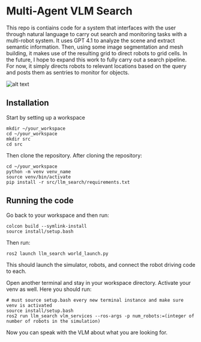 # Multi-Agent VLM Search

This repo is contiains code for a system that interfaces with the user through natural language to carry out search and monitoring tasks with a multi-robot system. It uses GPT 4.1 to analyze the scene and extract semantic information. Then, using some image segmentation and mesh building, it makes use of the resulting grid to direct robots to grid cells. In the future, I hope to expand this work to fully carry out a search pipeline. For now, it simply directs robots to relevant locations based on the query and posts them as sentries to monitor for objects.

![alt text](https://github.com/Captiosus510/,ulti-agent_vlm_search/blob/main/res/flowchart.png?raw=true)

## Installation

Start by setting up a workspace
```
mkdir ~/your_workspace
cd ~/your_workspace
mkdir src
cd src
```

Then clone the repository. After cloning the repository:

```
cd ~/your_workspace
python -m venv venv_name
source venv/bin/activate
pip install -r src/llm_search/requirements.txt
```

## Running the code

Go back to your workspace and then run:
```
colcon build --symlink-install
source install/setup.bash
```

Then run:
```
ros2 launch llm_search world_launch.py
```

This should launch the simulator, robots, and connect the robot driving code to each. 

Open another terminal and stay in your workspace directory. Activate your venv as well. Here you should run:

```
# must source setup.bash every new terminal instance and make sure venv is activated
source install/setup.bash 
ros2 run llm_search vlm_services --ros-args -p num_robots:=(integer of number of robots in the simulation)
```

Now you can speak with the VLM about what you are looking for. 

